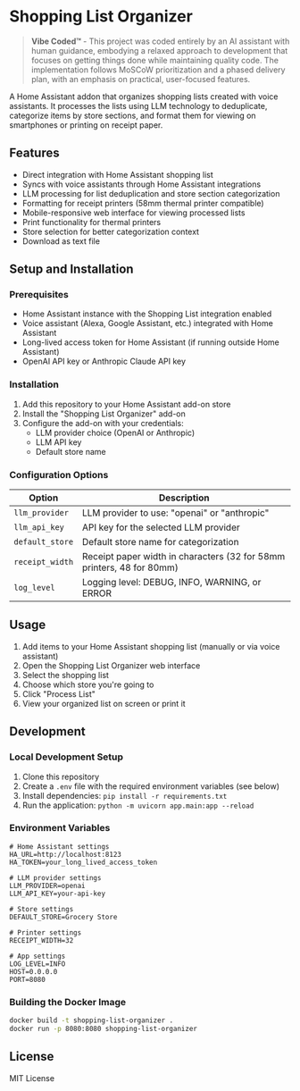# Shopping List Organizer

> **Vibe Coded™** - This project was coded entirely by an AI assistant with human guidance, embodying a relaxed approach to development that focuses on getting things done while maintaining quality code. The implementation follows MoSCoW prioritization and a phased delivery plan, with an emphasis on practical, user-focused features.

A Home Assistant addon that organizes shopping lists created with voice assistants. It processes the lists using LLM technology to deduplicate, categorize items by store sections, and format them for viewing on smartphones or printing on receipt paper.

## Features

- Direct integration with Home Assistant shopping list
- Syncs with voice assistants through Home Assistant integrations
- LLM processing for list deduplication and store section categorization
- Formatting for receipt printers (58mm thermal printer compatible)
- Mobile-responsive web interface for viewing processed lists
- Print functionality for thermal printers
- Store selection for better categorization context
- Download as text file

## Setup and Installation

### Prerequisites

- Home Assistant instance with the Shopping List integration enabled
- Voice assistant (Alexa, Google Assistant, etc.) integrated with Home Assistant
- Long-lived access token for Home Assistant (if running outside Home Assistant)
- OpenAI API key or Anthropic Claude API key

### Installation

1. Add this repository to your Home Assistant add-on store
2. Install the "Shopping List Organizer" add-on
3. Configure the add-on with your credentials:
   - LLM provider choice (OpenAI or Anthropic)
   - LLM API key
   - Default store name

### Configuration Options

| Option | Description |
|--------|-------------|
| `llm_provider` | LLM provider to use: "openai" or "anthropic" |
| `llm_api_key` | API key for the selected LLM provider |
| `default_store` | Default store name for categorization |
| `receipt_width` | Receipt paper width in characters (32 for 58mm printers, 48 for 80mm) |
| `log_level` | Logging level: DEBUG, INFO, WARNING, or ERROR |

## Usage

1. Add items to your Home Assistant shopping list (manually or via voice assistant)
2. Open the Shopping List Organizer web interface
3. Select the shopping list
4. Choose which store you're going to
5. Click "Process List"
6. View your organized list on screen or print it

## Development

### Local Development Setup

1. Clone this repository
2. Create a `.env` file with the required environment variables (see below)
3. Install dependencies: `pip install -r requirements.txt`
4. Run the application: `python -m uvicorn app.main:app --reload`

### Environment Variables

```
# Home Assistant settings
HA_URL=http://localhost:8123
HA_TOKEN=your_long_lived_access_token

# LLM provider settings
LLM_PROVIDER=openai
LLM_API_KEY=your-api-key

# Store settings
DEFAULT_STORE=Grocery Store

# Printer settings
RECEIPT_WIDTH=32

# App settings
LOG_LEVEL=INFO
HOST=0.0.0.0
PORT=8080
```

### Building the Docker Image

```bash
docker build -t shopping-list-organizer .
docker run -p 8080:8080 shopping-list-organizer
```

## License

MIT License